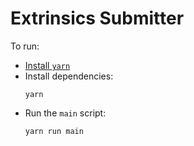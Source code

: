 # Extrinsics Submitter

To run:

- [Install `yarn`](https://classic.yarnpkg.com/lang/en/docs/install)
- Install dependencies:
  ```
  yarn
  ```
- Run the `main` script:
  ```bash
  yarn run main
  ```
